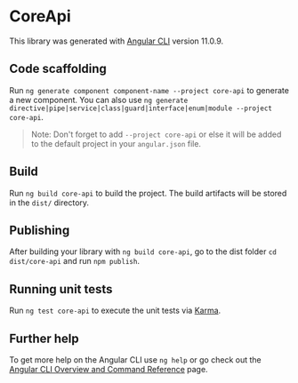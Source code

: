 # CoreApi

This library was generated with [Angular CLI](https://github.com/angular/angular-cli) version 11.0.9.

## Code scaffolding

Run `ng generate component component-name --project core-api` to generate a new component. You can also
use `ng generate directive|pipe|service|class|guard|interface|enum|module --project core-api`.
> Note: Don't forget to add `--project core-api` or else it will be added to the default project in your `angular.json`
> file.

## Build

Run `ng build core-api` to build the project. The build artifacts will be stored in the `dist/` directory.

## Publishing

After building your library with `ng build core-api`, go to the dist folder `cd dist/core-api` and run `npm publish`.

## Running unit tests

Run `ng test core-api` to execute the unit tests via [Karma](https://karma-runner.github.io).

## Further help

To get more help on the Angular CLI use `ng help` or go check out
the [Angular CLI Overview and Command Reference](https://angular.io/cli) page.

